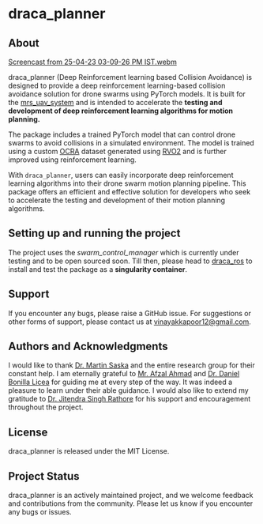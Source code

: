 
# draca_planner

  

## About
[Screencast from 25-04-23 03-09-26 PM IST.webm](https://user-images.githubusercontent.com/21200350/234253923-d4d44671-374c-49bb-a400-ab9446c001e8.webm)



draca_planner (Deep Reinforcement learning based Collision Avoidance) is designed to provide a deep reinforcement learning-based collision avoidance solution for drone swarms using PyTorch models. It is built for the [mrs_uav_system](https://github.com/ctu-mrs/mrs_uav_system) and is intended to accelerate the **testing and development of deep reinforcement learning algorithms for motion planning.**

The package includes a trained PyTorch model that can control drone swarms to avoid collisions in a simulated environment. The model is trained using a custom [OCRA](https://gamma.cs.unc.edu/ORCA/) dataset generated using [RVO2](https://gamma.cs.unc.edu/RVO2/) and is further improved using reinforcement learning.

With `draca_planner`, users can easily incorporate deep reinforcement learning algorithms into their drone swarm motion planning pipeline. This package offers an efficient and effective solution for developers who seek to accelerate the testing and development of their motion planning algorithms.

  


  

## Setting up and running the project

  The project uses the *swarm_control_manager* which is currently under testing and to be open sourced soon. Till then, please head to [draca_ros](https://github.com/vinayakkapoor/draca_ros) to install and test the package as a **singularity container**.


  


## Support

If you encounter any bugs, please raise a GitHub issue. For suggestions or other forms of support, please contact us at [vinayakkapoor12@gmail.com](mailto:vinayakkapoor12@gmail.com).

## Authors and Acknowledgments

I would like to thank [Dr. Martin Saska](http://mrs.felk.cvut.cz/people/martin-saska) and the entire research group for their constant help. I am eternally grateful to [Mr. Afzal Ahmad](http://mrs.felk.cvut.cz/people/afzal-ahmad) and [Dr. Daniel Bonilla Licea](http://mrs.felk.cvut.cz/members/postdocs/daniel-bonilla) for guiding me at every step of the way. It was indeed a pleasure to learn under their able guidance. I would also like to extend my gratitude to [Dr. Jitendra Singh Rathore](https://www.bits-pilani.ac.in/pilani/jitendrarathore/profile) for his support and encouragement throughout the project.

## License

draca_planner is released under the MIT License.

## Project Status

draca_planner is an actively maintained project, and we welcome feedback and contributions from the community. Please let us know if you encounter any bugs or issues.
